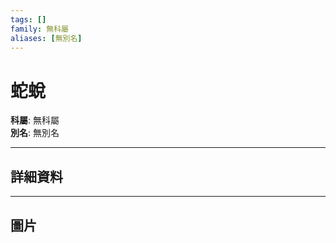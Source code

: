 ```yaml
---
tags: []
family: 無科屬
aliases: [無別名]
---
```


# 蛇蛻

**科屬**: 無科屬  
**別名**: 無別名  

---

## 詳細資料


---

## 圖片
